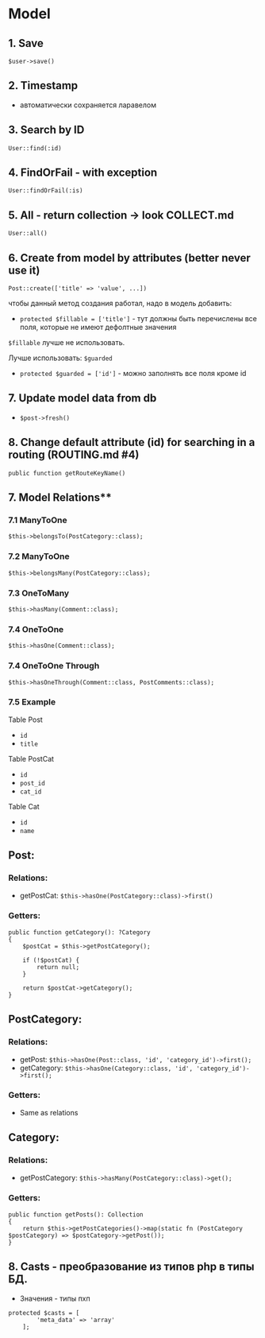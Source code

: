 # Model

## 1. Save

`$user->save()`

## 2. Timestamp 

- автоматически сохраняется ларавелом

## 3. Search by ID

`User::find(:id)`

## 4. FindOrFail - with exception

`User::findOrFail(:is)`

## 5. All - return collection -> look COLLECT.md

`User::all()`

## 6. Create from model by attributes (better never use it)

`Post::create(['title' => 'value', ...])`

чтобы данный метод создания работал, надо в модель добавить:
- `protected $fillable = ['title']` - тут должны быть перечислены все поля, которые не имеют дефолтные значения

`$fillable` лучше не использовать.

Лучше использовать: `$guarded`

- `protected $guarded = ['id']` - можно заполнять все поля кроме id

## 7. Update model data from db

- `$post->fresh()`


## 8. Change default attribute (id) for searching in a routing (ROUTING.md #4)

`public function getRouteKeyName()`


## 7. Model Relations**

### 7.1 ManyToOne

`$this->belongsTo(PostCategory::class);`

### 7.2 ManyToOne

`$this->belongsMany(PostCategory::class);`

### 7.3 OneToMany

`$this->hasMany(Comment::class);`

### 7.4 OneToOne

`$this->hasOne(Comment::class);`

### 7.4 OneToOne Through

`$this->hasOneThrough(Comment::class, PostComments::class);`

### 7.5 Example

Table Post

- `id`
- `title`

Table PostCat

- `id`
- `post_id`
- `cat_id`

Table Cat

- `id`
- `name`


## Post:

### Relations:

- getPostCat: `$this->hasOne(PostCategory::class)->first()`

### Getters:

````
public function getCategory(): ?Category
{
    $postCat = $this->getPostCategory();

    if (!$postCat) {
        return null;
    }

    return $postCat->getCategory();
}
````


## PostCategory:

### Relations:

-  getPost: `$this->hasOne(Post::class, 'id', 'category_id')->first();`
-  getCategory: `$this->hasOne(Category::class, 'id', 'category_id')->first();`

### Getters:

- Same as relations


## Category:

### Relations:

- getPostCategory: `$this->hasMany(PostCategory::class)->get();`

### Getters:

````
public function getPosts(): Collection
{
    return $this->getPostCategories()->map(static fn (PostCategory $postCategory) => $postCategory->getPost());
}
````

## 8. Casts - преобразование из типов php в типы БД. 

- Значения - типы пхп

````
protected $casts = [
        'meta_data' => 'array'
    ];
````
